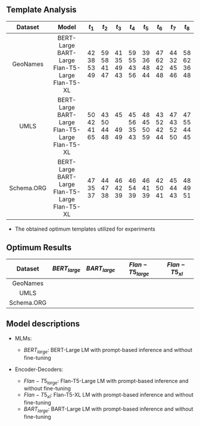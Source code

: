 
## Template Analysis 

|  Dataset   |                          Model                          |           $t_1$            |           $t_2$            |           $t_3$            |           $t_4$            |           $t_5$            |           $t_6$            |           $t_7$            |           $t_8$            |
|:----------:|:-------------------------------------------------------:|:--------------------------:|:--------------------------:|:--------------------------:|:--------------------------:|:--------------------------:|:--------------------------:|:--------------------------:|:--------------------------:|
|  GeoNames  | BERT-Large<br>BART-Large<br>Flan-T5-Large<br>Flan-T5-XL | 42 <br> 38 <br> 53 <br> 49 | 59 <br> 58 <br> 41 <br> 47 | 41 <br> 35 <br> 49 <br> 43 | 59<br> 55 <br> 43 <br> 56  | 39 <br> 36 <br> 48 <br> 44 | 47 <br> 62 <br> 42 <br> 48 | 44 <br> 32 <br> 45 <br> 46 | 58 <br> 62 <br> 36 <br> 48 |
|    UMLS    | BERT-Large<br>BART-Large<br>Flan-T5-Large<br>Flan-T5-XL | 50 <br> 42 <br> 41 <br> 65 | 43 <br> 50 <br> 44 <br> 48 |  45 <br> <br> 49 <br> 49   | 45 <br> 56 <br> 35 <br> 43 | 48 <br> 45 <br> 50 <br> 59 | 43 <br> 52 <br> 42 <br> 44 | 47 <br> 43 <br> 52 <br> 50 | 47 <br> 55 <br> 44 <br> 45 |
| Schema.ORG | BERT-Large<br>BART-Large<br>Flan-T5-Large<br>Flan-T5-XL |  47 <br> 35 <br> 37 <br>   |  44 <br> 47 <br> 38 <br>   |  46 <br> 42 <br> 39 <br>   |   46 <br> 54 <br> 39<br>   |  46  <br> 41 <br> 39 <br>  |  42  <br> 50 <br> 41 <br>  |  45 <br> 44 <br> 43 <br>   |  48  <br> 49 <br> 51 <br>  |

* The obtained optimum templates utilized for experiments

## Optimum Results

| Dataset  | $BERT_{large}$ | $BART_{large}$ | $Flan-T5_{large}$ | $Flan-T5_{xl}$ |
|:--------:|:-------------:|:--------------:|:-----------------:|:--------------:|
| GeoNames  |               |                |                   |                |
| UMLS  |               |                |                   |                |
| Schema.ORG  |               |                |                   |                |


## Model descriptions

- MLMs:
  * $BERT_{large}$: BERT-Large LM with prompt-based inference and without fine-tuning

- Encoder-Decoders:
  * $Flan-T5_{large}$: Flan-T5-Large LM with prompt-based inference and without fine-tuning
  * $Flan-T5_{xl}$: Flan-T5-XL LM with prompt-based inference and without fine-tuning
  * $BART_{large}$: BART-Large LM with prompt-based inference and without fine-tuning
